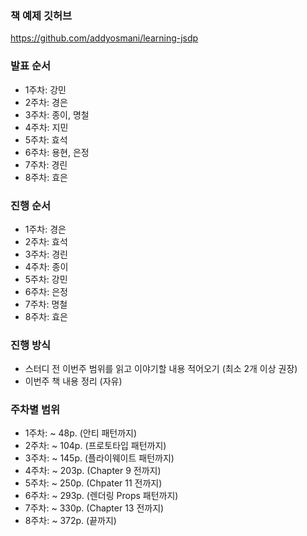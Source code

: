 ### 책 예제 깃허브
https://github.com/addyosmani/learning-jsdp

### 발표 순서

- 1주차: 강민
- 2주차: 경은
- 3주차: 종이, 명철
- 4주차: 지민
- 5주차: 효석
- 6주차: 용현, 은정
- 7주차: 경린
- 8주차: 효은

### 진행 순서

- 1주차: 경은
- 2주차: 효석
- 3주차: 경린
- 4주차: 종이
- 5주차: 강민
- 6주차: 은정
- 7주차: 명철
- 8주차: 효은

### 진행 방식
- 스터디 전 이번주 범위를 읽고 이야기할 내용 적어오기 (최소 2개 이상 권장)
- 이번주 책 내용 정리 (자유)

### 주차별 범위
- 1주차: ~ 48p. (안티 패턴까지)
- 2주차: ~ 104p. (프로토타입 패턴까지)
- 3주차: ~ 145p. (플라이웨이트 패턴까지)
- 4주차: ~ 203p. (Chapter 9 전까지)
- 5주차: ~ 250p. (Chpater 11 전까지)
- 6주차: ~ 293p. (렌더링 Props 패턴까지)
- 7주차: ~ 330p. (Chapter 13 전까지)
- 8주차: ~ 372p. (끝까지)
